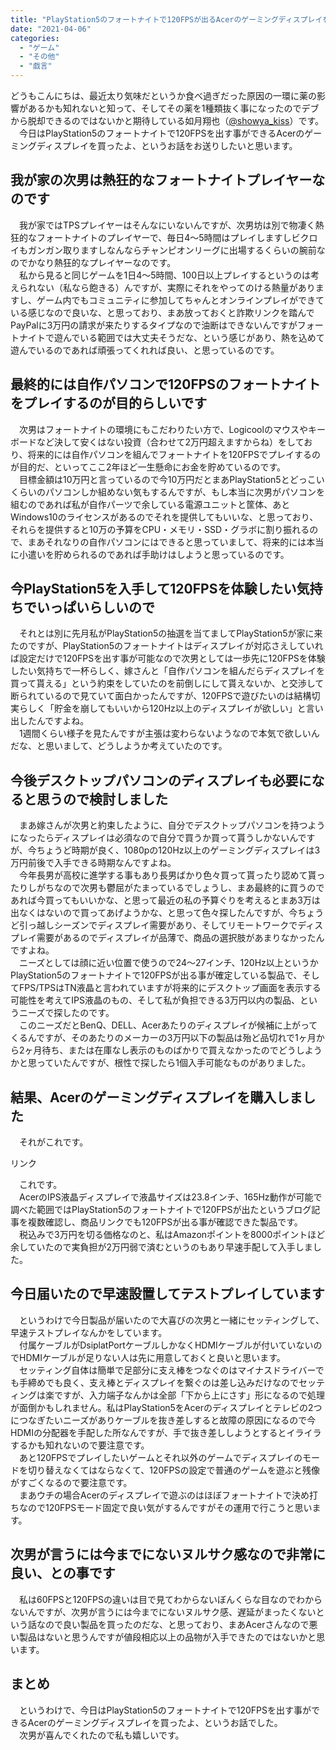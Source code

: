 ```yaml
---
title: "PlayStation5のフォートナイトで120FPSが出るAcerのゲーミングディスプレイを買いました"
date: "2021-04-06"
categories: 
  - "ゲーム"
  - "その他"
  - "戯言"
---
```


どうもこんにちは、最近太り気味だというか食べ過ぎだった原因の一環に薬の影響があるかも知れないと知って、そしてその薬を1種類抜く事になったのでデブから脱却できるのではないかと期待している如月翔也（[@showya\_kiss](http://twitter.com/showya_kiss)）です。  
　今日はPlayStation5のフォートナイトで120FPSを出す事ができるAcerのゲーミングディスプレイを買ったよ、というお話をお送りしたいと思います。  

## 我が家の次男は熱狂的なフォートナイトプレイヤーなのです

　我が家ではTPSプレイヤーはそんなにいないんですが、次男坊は別で物凄く熱狂的なフォートナイトのプレイヤーで、毎日4〜5時間はプレイしますしビクロイもガンガン取りますしなんならチャンピオンリーグに出場するくらいの腕前なのでかなり熱狂的なプレイヤーなのです。  
　私から見ると同じゲームを1日4〜5時間、100日以上プレイするというのは考えられない（私なら飽きる）んですが、実際にそれをやってのける熱量がありますし、ゲーム内でもコミュニティに参加してちゃんとオンラインプレイができている感じなので良いな、と思っており、まあ放っておくと詐欺リンクを踏んでPayPalに3万円の請求が来たりするタイプなので油断はできないんですがフォートナイトで遊んでいる範囲では大丈夫そうだな、という感じがあり、熱を込めて遊んでいるのであれば頑張ってくれれば良い、と思っているのです。  

## 最終的には自作パソコンで120FPSのフォートナイトをプレイするのが目的らしいです

　次男はフォートナイトの環境にもこだわりたい方で、Logicoolのマウスやキーボードなど決して安くはない投資（合わせて2万円超えますからね）をしており、将来的には自作パソコンを組んでフォートナイトを120FPSでプレイするのが目的だ、といってここ2年ほど一生懸命にお金を貯めているのです。  
　目標金額は10万円と言っているので今10万円だとまあPlayStation5とどっこいくらいのパソコンしか組めない気もするんですが、もし本当に次男がパソコンを組むのであれば私が自作パーツで余している電源ユニットと筐体、あとWindows10のライセンスがあるのでそれを提供してもいいな、と思っており、それらを提供すると10万の予算をCPU・メモリ・SSD・グラボに割り振れるので、まあそれなりの自作パソコンにはできると思っていまして、将来的には本当に小遣いを貯められるのであれば手助けはしようと思っているのです。  

## 今PlayStation5を入手して120FPSを体験したい気持ちでいっぱいらしいので

　それとは別に先月私がPlayStation5の抽選を当てましてPlayStation5が家に来たのですが、PlayStation5のフォートナイトはディスプレイが対応さえしていれば設定だけで120FPSを出す事が可能なので次男としては一歩先に120FPSを体験したい気持ちで一杯らしく、嫁さんと「自作パソコンを組んだらディスプレイを買って貰える」という約束をしていたのを前倒しにして貰えないか、と交渉して断られているので見ていて面白かったんですが、120FPSで遊びたいのは結構切実らしく「貯金を崩してもいいから120Hz以上のディスプレイが欲しい」と言い出したんですよね。  
　1週間くらい様子を見たんですが主張は変わらないようなので本気で欲しいんだな、と思いまして、どうしようか考えていたのです。  

## 今後デスクトップパソコンのディスプレイも必要になると思うので検討しました

　まあ嫁さんが次男と約束したように、自分でデスクトップパソコンを持つようになったらディスプレイは必須なので自分で買うか買って貰うしかないんですが、今ちょうど時期が良く、1080pの120Hz以上のゲーミングディスプレイは3万円前後で入手できる時期なんですよね。  
　今年長男が高校に進学する事もあり長男ばかり色々買って貰ったり認めて貰ったりしがちなので次男も鬱屈がたまっているでしょうし、まあ最終的に買うのであれば今買ってもいいかな、と思って最近の私の予算ぐりを考えるとまあ3万は出なくはないので買ってあげようかな、と思って色々探したんですが、今ちょうど引っ越しシーズンでディスプレイ需要があり、そしてリモートワークでディスプレイ需要があるのでディスプレイが品薄で、商品の選択肢があまりなかったんですよね。  
　ニーズとしては顔に近い位置で使うので24〜27インチ、120Hz以上というかPlayStation5のフォートナイトで120FPSが出る事が確定している製品で、そしてFPS/TPSはTN液晶と言われていますが将来的にデスクトップ画面を表示する可能性を考えてIPS液晶のもの、そして私が負担できる3万円以内の製品、というニーズで探したのです。  
　このニーズだとBenQ、DELL、Acerあたりのディスプレイが候補に上がってくるんですが、そのあたりのメーカーの3万円以下の製品は殆ど品切れで1ヶ月から2ヶ月待ち、または在庫なし表示のものばかりで買えなかったのでどうしようかと思っていたんですが、根性で探したら1個入手可能なものがありました。  

## 結果、Acerのゲーミングディスプレイを購入しました

　それがこれです。  
<script type="text/javascript">(function(b,c,f,g,a,d,e){b.MoshimoAffiliateObject=a;b[a]=b[a]||function(){arguments.currentScript=c.currentScript||c.scripts[c.scripts.length-2];(b[a].q=b[a].q||[]).push(arguments)};c.getElementById(a)||(d=c.createElement(f),d.src=g,d.id=a,e=c.getElementsByTagName("body")[0],e.appendChild(d))})(window,document,"script","//dn.msmstatic.com/site/cardlink/bundle.js?20210203","msmaflink");msmaflink({"n":"Acer ゲーミングディスプレイ VG240YSbmiipfx 23.8型ワイド IPS 非光沢 フルHD 0.5ms (GTG, Min.) 165Hz HDMI AMD FreeSync™ Premium対応 HDR 10","b":"日本エイサー","t":"VG240YSbmiipfx","d":"https:\/\/m.media-amazon.com","c_p":"\/images\/I","p":["\/517873R8rvL.jpg","\/41T2F+qKQiL.jpg","\/51XQaOL743L.jpg","\/41NF+YDXqlL.jpg","\/51Jmn18Sc6L.jpg","\/41nZIPuT11L.jpg","\/41FBKsY8U5L.jpg"],"u":{"u":"https:\/\/www.amazon.co.jp\/dp\/B08HZ448KY","t":"amazon","r_v":""},"v":"2.1","b_l":[{"id":1,"u_tx":"Amazonで見る","u_bc":"#f79256","u_url":"https:\/\/www.amazon.co.jp\/dp\/B08HZ448KY","a_id":2093955,"p_id":170,"pl_id":27060,"pc_id":185,"s_n":"amazon","u_so":1},{"id":2,"u_tx":"楽天市場で見る","u_bc":"#f76956","u_url":"https:\/\/search.rakuten.co.jp\/search\/mall\/Acer%20%E3%82%B2%E3%83%BC%E3%83%9F%E3%83%B3%E3%82%B0%E3%83%87%E3%82%A3%E3%82%B9%E3%83%97%E3%83%AC%E3%82%A4%20VG240YSbmiipfx%2023.8%E5%9E%8B%E3%83%AF%E3%82%A4%E3%83%89%20IPS%20%E9%9D%9E%E5%85%89%E6%B2%A2%20%E3%83%95%E3%83%ABHD%200.5ms%20(GTG%2C%20Min.)%20165Hz%20HDMI%20AMD%20FreeSync%E2%84%A2%20Premium%E5%AF%BE%E5%BF%9C%20HDR%2010\/","a_id":2093954,"p_id":54,"pl_id":27059,"pc_id":54,"s_n":"rakuten","u_so":2},{"id":3,"u_tx":"Yahoo!ショッピングで見る","u_bc":"#66a7ff","u_url":"https:\/\/shopping.yahoo.co.jp\/search?first=1\u0026p=Acer%20%E3%82%B2%E3%83%BC%E3%83%9F%E3%83%B3%E3%82%B0%E3%83%87%E3%82%A3%E3%82%B9%E3%83%97%E3%83%AC%E3%82%A4%20VG240YSbmiipfx%2023.8%E5%9E%8B%E3%83%AF%E3%82%A4%E3%83%89%20IPS%20%E9%9D%9E%E5%85%89%E6%B2%A2%20%E3%83%95%E3%83%ABHD%200.5ms%20(GTG%2C%20Min.)%20165Hz%20HDMI%20AMD%20FreeSync%E2%84%A2%20Premium%E5%AF%BE%E5%BF%9C%20HDR%2010","a_id":2099557,"p_id":1225,"pl_id":27061,"pc_id":1925,"s_n":"yahoo","u_so":3}],"eid":"vZyg2","s":"s"});</script>

リンク

　これです。  
　AcerのIPS液晶ディスプレイで液晶サイズは23.8インチ、165Hz動作が可能で調べた範囲ではPlayStation5のフォートナイトで120FPSが出たというブログ記事を複数確認し、商品リンクでも120FPSが出る事が確認できた製品です。  
　税込みで3万円を切る価格なのと、私はAmazonポイントを8000ポイントほど余していたので実負担が2万円弱で済むというのもあり早速手配して入手しました。  

## 今日届いたので早速設置してテストプレイしています

　というわけで今日製品が届いたので大喜びの次男と一緒にセッティングして、早速テストプレイなんかをしています。  
　付属ケーブルがDsiplatPortケーブルしかなくHDMIケーブルが付いていないのでHDMIケーブルが足りない人は先に用意しておくと良いと思います。  
　セッティング自体は簡単で足部分に支え棒をつなぐのはマイナスドライバーでも手締めでも良く、支え棒とディスプレイを繋ぐのは差し込みだけなのでセッティングは楽ですが、入力端子なんかは全部「下から上にさす」形になるので処理が面倒かもしれません。私はPlayStation5をAcerのディスプレイとテレビの2つにつなぎたいニーズがありケーブルを抜き差しすると故障の原因になるので今HDMIの分配器を手配した所なんですが、手で抜き差ししようとするとイライラするかも知れないので要注意です。  
　あと120FPSでプレイしたいゲームとそれ以外のゲームでディスプレイのモードを切り替えなくてはならなくて、120FPSの設定で普通のゲームを遊ぶと残像がすごくなるので要注意です。  
　まあウチの場合Acerのディスプレイで遊ぶのはほぼフォートナイトで決め打ちなので120FPSモード固定で良い気がするんですがその運用で行こうと思います。  

## 次男が言うには今までにないヌルサク感なので非常に良い、との事です

　私は60FPSと120FPSの違いは目で見てわからないぼんくらな目なのでわからないんですが、次男が言うには今までにないヌルサク感、遅延がまったくないという話なので良い製品を買ったのだな、と思っており、まあAcerさんなので悪い製品はないと思うんですが値段相応以上の品物が入手できたのではないかと思います。  

## まとめ

　というわけで、今日はPlayStation5のフォートナイトで120FPSを出す事ができるAcerのゲーミングディスプレイを買ったよ、というお話でした。  
　次男が喜んでくれたので私も嬉しいです。
